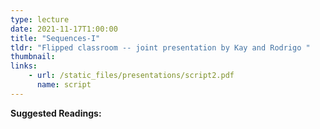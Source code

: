 ```yaml
---
type: lecture
date: 2021-11-17T1:00:00
title: "Sequences-I"
tldr: "Flipped classroom -- joint presentation by Kay and Rodrigo "
thumbnail: 
links: 
    - url: /static_files/presentations/script2.pdf
      name: script
---
```

**Suggested Readings:**

